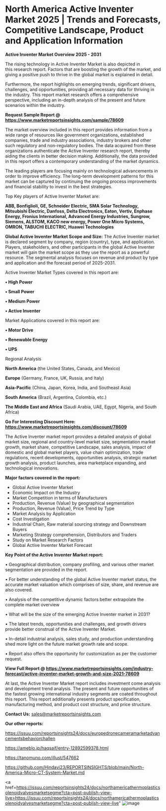 # North America Active Inventer Market 2025 | Trends and Forecasts, Competitive Landscape, Product and Application Information

<Strong> Active Inventer Market Overview 2025 - 2031</strong>

The rising technology in Active Inventer Market is also depicted in this research report. Factors that are boosting the growth of the market, and giving a positive push to thrive in the global market is explained in detail.

Furthermore, the report highlights on emerging trends, significant drivers, challenges, and opportunities, providing all necessary data for thriving in the industry. This report market research offers a comprehensive perspective, including an in-depth analysis of the present and future scenarios within the industry.

<strong>Request Sample Report @ <a href=https://www.marketreportsinsights.com/sample/78609>https://www.marketreportsinsights.com/sample/78609</a></strong>

The market overview included in this report provides information from a wide range of resources like government organizations, established companies, trade and industry associations, industry brokers and other such regulatory and non-regulatory bodies. The data acquired from these organizations authenticate the Active Inventer research report, thereby aiding the clients in better decision making. Additionally, the data provided in this report offers a contemporary understanding of the market dynamics.

The leading players are focusing mainly on technological advancements in order to improve efficiency. The long-term development patterns for this market can be captured by continuing the ongoing process improvements and financial stability to invest in the best strategies.

Top Key players of Active Inventer Market are:

<strong>ABB, Bonfiglioli, GE, Schneider Electric, SMA Solar Technology, Mitsubishi Electric, Danfoss, Delta Electronics, Eaton, Vertiv, Enphase Energy, Fronius International, Advanced Energy Industries, Sungrow, Siemens, ALSTOM, KACO new energy, Power One Micro Systems, OMRON, TABUCHI ELECTRIC, Huawei Technologies</strong>

<strong><b>Global Active Inventer Market Scope and Size:</b></strong>
The Active Inventer market is declared segment by company, region (country), type, and application. Players, stakeholders, and other participants in the global Active Inventer market will gain the market scope as they use the report as a powerful resource. The segmental analysis focuses on revenue and product by type and application and the forecast period of 2025-2031.

Active Inventer Market Types covered in this report are:

<strong>• High Power

• Small Power

• Medium Power

• Active Inventer</strong>

Market Applications covered in this report are:

<strong>• Motor Drive

• Renewable Energy

• UPS</strong> 

Regional Analysis

<strong>North America</strong> (the United States, Canada, and Mexico)

<strong>Europe</strong> (Germany, France, UK, Russia, and Italy)

<strong>Asia-Pacific</strong> (China, Japan, Korea, India, and Southeast Asia)

<strong>South America</strong> (Brazil, Argentina, Colombia, etc.)

<strong>The Middle East and Africa</strong> (Saudi Arabia, UAE, Egypt, Nigeria, and South Africa)

<strong>Go For Interesting Discount Here: <a href=https://www.marketreportsinsights.com/discount/78609>https://www.marketreportsinsights.com/discount/78609</a></strong>

The Active Inventer market report provides a detailed analysis of global market size, regional and country-level market size, segmentation market growth, market share, competitive Landscape, sales analysis, impact of domestic and global market players, value chain optimization, trade regulations, recent developments, opportunities analysis, strategic market growth analysis, product launches, area marketplace expanding, and technological innovations.

<strong><b>Major factors covered in the report:</b></strong>
<ul>
  <li>Global Active Inventer Market </li>
  <li>Economic Impact on the Industry</li>
  <li>Market Competition in terms of Manufacturers</li>
  <li>Production, Revenue (Value) by geographical segmentation</li>
  <li>Production, Revenue (Value), Price Trend by Type</li>
  <li>Market Analysis by Application</li>
  <li>Cost Investigation</li>
  <li>Industrial Chain, Raw material sourcing strategy and Downstream Buyers</li>
  <li>Marketing Strategy comprehension, Distributors and Traders</li>
  <li>Study on Market Research Factors</li>
  <li>Global Active Inventer Market Forecast</li>
</ul>

<strong><b>Key Point of the Active Inventer Market report:</b></strong>

• Geographical distribution, company profiling, and various other market segmentation are provided in the report.

• For better understanding of the global Active Inventer market status, the accurate market valuation which comprises of size, share, and revenue are also covered.

• Analysis of the competitive dynamic factors better extrapolate the complete market overview

• What will be the size of the emerging Active Inventer market in 2031?

• The latest trends, opportunities and challenges, and growth drivers provide better construal of the Active Inventer Market.

• In-detail industrial analysis, sales study, and production understanding shed more light on the future market growth rate and scope.

• Report also offers the opportunity for customization as per the customer request.

<strong><b>View Full Report @ <a href=https://www.marketreportsinsights.com/industry-forecast/active-inventer-market-growth-and-size-2021-78609>https://www.marketreportsinsights.com/industry-forecast/active-inventer-market-growth-and-size-2021-78609</a></b></strong>


At last, the Active Inventer Market report includes investment come analysis and development trend analysis. The present and future opportunities of the fastest growing international industry segments are coated throughout this report. This report additionally presents product specification, manufacturing method, and product cost structure, and price structure.

<strong>Contact Us:</strong>
sales@marketreportsinsights.com

<strong>Our other reports:</strong>

<a href=https://issuu.com/reportsinsights24/docs/europedronecameramarketadvancementsbehaviorchallen>https://issuu.com/reportsinsights24/docs/europedronecameramarketadvancementsbehaviorchallen</a>

<a href=https://ameblo.jp/haqsaif/entry-12892599378.html>https://ameblo.jp/haqsaif/entry-12892599378.html</a>

<a href=https://tanomuno.com/illust/547662>https://tanomuno.com/illust/547662</a>

<a href=https://github.com/Hindavi23/REPORTSINSIGHTS/blob/main/North-America-Micro-CT-System-Market.md>https://github.com/Hindavi23/REPORTSINSIGHTS/blob/main/North-America-Micro-CT-System-Market.md</a>

<a href=https://issuu.com/reportsinsights24/docs/northamericathermoplasticsolenoidvalvesmarketsegme?cta=post-publish-view-live>https://issuu.com/reportsinsights24/docs/northamericathermoplasticsolenoidvalvesmarketsegme?cta=post-publish-view-live</a>"
![image](https://github.com/user-attachments/assets/a3161894-b279-4681-ad70-26842882e3d2)
